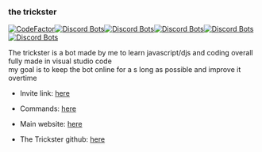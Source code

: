 ### the trickster

[![CodeFactor](https://www.codefactor.io/repository/github/skyblockdev/the-trickster/badge)](https://www.codefactor.io/repository/github/skyblockdev/the-trickster)[![Discord Bots](https://top.gg/api/widget/status/748985087420399717.svg)](https://top.gg/bot/748985087420399717)[![Discord Bots](https://top.gg/api/widget/servers/748985087420399717.svg?noavatar=true)](https://top.gg/bot/748985087420399717)[![Discord Bots](https://top.gg/api/widget/upvotes/748985087420399717.svg?noavatar=true)](https://top.gg/bot/748985087420399717)[![Discord Bots](https://top.gg/api/widget/lib/748985087420399717.svg?noavatar=true)](https://top.gg/bot/748985087420399717)[![Discord Bots](https://top.gg/api/widget/owner/748985087420399717.svg?noavatar=true)](https://top.gg/bot/748985087420399717)


The trickster is a bot made by me to learn javascript/djs and coding overall\
fully made in visual studio code\
my goal is to keep the bot online for a s long as possible and improve it overtime

* Invite link: [here](https://discord.com/oauth2/authorize?client_id=748985087420399717&scope=bot&permissions=67120320)

* Commands: [here](https://skyblockdev.github.io/website/the-trickster-commands)

* Main website: [here](https://skyblockdev.github.io/website/)

* The Trickster github: [here](https://github.com/SkyBlockDev/The-trickster)
